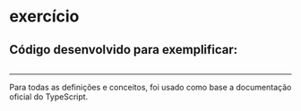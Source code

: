 # exercício



## Código desenvolvido para exemplificar:

~~~typescript

~~~

---
Para todas as definições e conceitos, foi usado como base a documentação oficial do TypeScript.
